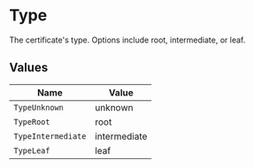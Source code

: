 # Type

The certificate's type. Options include root, intermediate, or leaf.


## Values

| Name               | Value              |
| ------------------ | ------------------ |
| `TypeUnknown`      | unknown            |
| `TypeRoot`         | root               |
| `TypeIntermediate` | intermediate       |
| `TypeLeaf`         | leaf               |